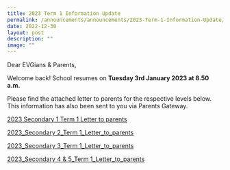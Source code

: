 ```yaml
---
title: 2023 Term 1 Information Update
permalink: /announcements/announcements/2023-Term-1-Information-Update/
date: 2022-12-30
layout: post
description: ""
image: ""
---
```

Dear EVGians & Parents,

Welcome back! School resumes on **Tuesday 3rd January 2023 at 8.50 a.m.**

Please find the attached letter to parents for the respective levels below. This information has also been sent to you via Parents Gateway.

[2023 Secondary 1 Term 1 Letter to parents](/files/Announcements/2023%20Term%201%20Information%20Update/2023-Secondary-1-Term-1-Letter-to-parents-1.pdf)

[2023\_Secondary 2\_Term 1\_Letter\_to\_parents](/files/Announcements/2023%20Term%201%20Information%20Update/2023_Secondary-2_Term-1_Letter_to_parents-1.pdf)

[2023\_Secondary 3\_Term 1\_Letter\_to\_parents](/files/Announcements/2023%20Term%201%20Information%20Update/2023_Secondary-3_Term-1_Letter_to_parents-1.pdf)

[2023\_Secondary 4 & 5\_Term 1\_Letter\_to\_parents](/files/Announcements/2023%20Term%201%20Information%20Update/2023_Secondary-4-5_Term-1_Letter_to_parents-1.pdf)